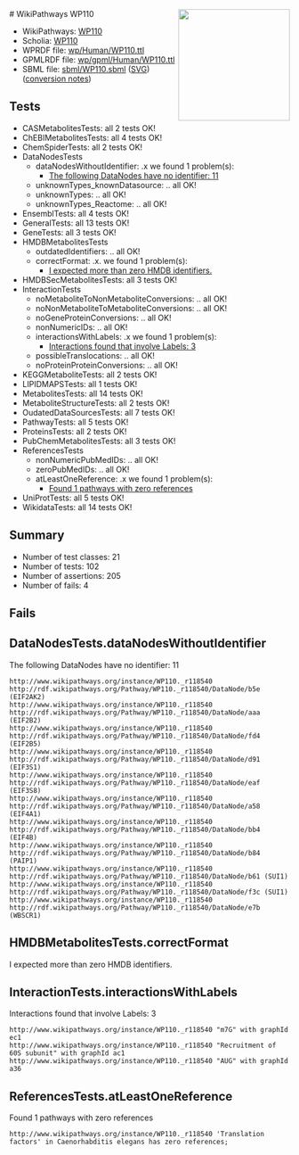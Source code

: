 <img style="float: right; width: 200px" src="../logo.png" />
# WikiPathways WP110

* WikiPathways: [WP110](https://identifiers.org/wikipathways:WP110)
* Scholia: [WP110](https://scholia.toolforge.org/wikipathways/WP110)
* WPRDF file: [wp/Human/WP110.ttl](../wp/Human/WP110.ttl)
* GPMLRDF file: [wp/gpml/Human/WP110.ttl](../wp/gpml/Human/WP110.ttl)
* SBML file: [sbml/WP110.sbml](../sbml/WP110.sbml) ([SVG](../sbml/WP110.svg)) ([conversion notes](../sbml/WP110.txt))

## Tests
* CASMetabolitesTests: all 2 tests OK!
* ChEBIMetabolitesTests: all 4 tests OK!
* ChemSpiderTests: all 2 tests OK!
* DataNodesTests
    * dataNodesWithoutIdentifier: .x we found 1 problem(s):
        * [The following DataNodes have no identifier: 11](#8792c491)
    * unknownTypes_knownDatasource: .. all OK!
    * unknownTypes: .. all OK!
    * unknownTypes_Reactome: .. all OK!
* EnsemblTests: all 4 tests OK!
* GeneralTests: all 13 tests OK!
* GeneTests: all 3 tests OK!
* HMDBMetabolitesTests
    * outdatedIdentifiers: .. all OK!
    * correctFormat: .x. we found 1 problem(s):
        * [I expected more than zero HMDB identifiers.](#ad154c1e)
* HMDBSecMetabolitesTests: all 3 tests OK!
* InteractionTests
    * noMetaboliteToNonMetaboliteConversions: .. all OK!
    * noNonMetaboliteToMetaboliteConversions: .. all OK!
    * noGeneProteinConversions: .. all OK!
    * nonNumericIDs: .. all OK!
    * interactionsWithLabels: .x we found 1 problem(s):
        * [Interactions found that involve Labels: 3](#630d267a)
    * possibleTranslocations: .. all OK!
    * noProteinProteinConversions: .. all OK!
* KEGGMetaboliteTests: all 2 tests OK!
* LIPIDMAPSTests: all 1 tests OK!
* MetabolitesTests: all 14 tests OK!
* MetaboliteStructureTests: all 2 tests OK!
* OudatedDataSourcesTests: all 7 tests OK!
* PathwayTests: all 5 tests OK!
* ProteinsTests: all 2 tests OK!
* PubChemMetabolitesTests: all 3 tests OK!
* ReferencesTests
    * nonNumericPubMedIDs: .. all OK!
    * zeroPubMedIDs: .. all OK!
    * atLeastOneReference: .x we found 1 problem(s):
        * [Found 1 pathways with zero references](#35eb778e)
* UniProtTests: all 5 tests OK!
* WikidataTests: all 14 tests OK!


## Summary

* Number of test classes: 21
* Number of tests: 102
* Number of assertions: 205
* Number of fails: 4

## Fails

<a name="8792c491" />

## DataNodesTests.dataNodesWithoutIdentifier

The following DataNodes have no identifier: 11
```
http://www.wikipathways.org/instance/WP110._r118540 http://rdf.wikipathways.org/Pathway/WP110._r118540/DataNode/b5e (EIF2AK2)
http://www.wikipathways.org/instance/WP110._r118540 http://rdf.wikipathways.org/Pathway/WP110._r118540/DataNode/aaa (EIF2B2)
http://www.wikipathways.org/instance/WP110._r118540 http://rdf.wikipathways.org/Pathway/WP110._r118540/DataNode/fd4 (EIF2B5)
http://www.wikipathways.org/instance/WP110._r118540 http://rdf.wikipathways.org/Pathway/WP110._r118540/DataNode/d91 (EIF3S1)
http://www.wikipathways.org/instance/WP110._r118540 http://rdf.wikipathways.org/Pathway/WP110._r118540/DataNode/eaf (EIF3S8)
http://www.wikipathways.org/instance/WP110._r118540 http://rdf.wikipathways.org/Pathway/WP110._r118540/DataNode/a58 (EIF4A1)
http://www.wikipathways.org/instance/WP110._r118540 http://rdf.wikipathways.org/Pathway/WP110._r118540/DataNode/bb4 (EIF4B)
http://www.wikipathways.org/instance/WP110._r118540 http://rdf.wikipathways.org/Pathway/WP110._r118540/DataNode/b84 (PAIP1)
http://www.wikipathways.org/instance/WP110._r118540 http://rdf.wikipathways.org/Pathway/WP110._r118540/DataNode/b61 (SUI1)
http://www.wikipathways.org/instance/WP110._r118540 http://rdf.wikipathways.org/Pathway/WP110._r118540/DataNode/f3c (SUI1)
http://www.wikipathways.org/instance/WP110._r118540 http://rdf.wikipathways.org/Pathway/WP110._r118540/DataNode/e7b (WBSCR1)
```

<a name="ad154c1e" />

## HMDBMetabolitesTests.correctFormat

I expected more than zero HMDB identifiers.
<a name="630d267a" />

## InteractionTests.interactionsWithLabels

Interactions found that involve Labels: 3
```
http://www.wikipathways.org/instance/WP110._r118540 "m7G" with graphId ec1
http://www.wikipathways.org/instance/WP110._r118540 "Recruitment of 60S subunit" with graphId ac1
http://www.wikipathways.org/instance/WP110._r118540 "AUG" with graphId a36
```

<a name="35eb778e" />

## ReferencesTests.atLeastOneReference

Found 1 pathways with zero references
```
http://www.wikipathways.org/instance/WP110._r118540 'Translation factors' in Caenorhabditis elegans has zero references; 
```

